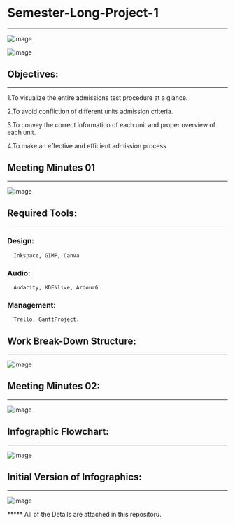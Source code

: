 # Semester-Long-Project-1
------------------------------

![image](https://user-images.githubusercontent.com/45651547/206245436-15c85190-57cb-4312-8735-81424f701673.png)

![image](https://user-images.githubusercontent.com/45651547/206245597-bf3c6b53-7fdd-4561-bbf3-74ccc07ccb30.png)

## Objectives:
---------------
  1.To visualize the entire admissions test procedure at a glance.
  
  2.To avoid confliction of different units admission criteria.
  
  3.To convey the correct information of each unit and proper overview of each unit.
  
  4.To make an effective and efficient admission process
  

 ## Meeting Minutes 01
 ----------------------
 
![image](https://user-images.githubusercontent.com/45651547/206247746-e7b080c8-75b9-46a3-a042-df14a353cd8d.png)

## Required Tools: 
--------------------
### Design: 
      Inkspace, GIMP, Canva
### Audio:  
      Audacity, KDENlive, Ardour6
### Management: 
      Trello, GanttProject.
      
## Work Break-Down Structure:
-------------------------------

![image](https://user-images.githubusercontent.com/45651547/206247233-edb900c6-da2a-4654-9e56-1392ca097ca6.png)


## Meeting Minutes 02:
-----------------------

![image](https://user-images.githubusercontent.com/45651547/206247484-b29d5e3c-65b0-4c5a-985a-1877b43f8dc2.png)

## Infographic Flowchart:
---------------------------

![image](https://user-images.githubusercontent.com/45651547/206248033-e2f1c65c-a608-4ff9-90cf-fe1473842432.png)

## Initial Version of Infographics:
-------------------------------------

![image](https://user-images.githubusercontent.com/45651547/206248219-2810e219-13a7-44a6-baa2-bb19a6a6b94e.png)


***** All of the Details are attached in this repositoru.

